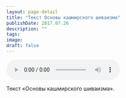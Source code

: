 ```yaml
---
layout: page-detail
title: "Текст Основы кашмирского шиваизма"
publishDate: 2017.07.26
description: ""
tags:
image:
draft: false
---
```


<audio title="2017.07.26 - Текст Основы кашмирского шиваизма.mp3" src="https://filer-api.advayta.org/v1.0/public/files/73038" controls=""></audio>

 Текст «Основы кашмирского шиваизма». 

  
